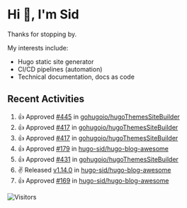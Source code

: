 # Hi 👋, I'm Sid

Thanks for stopping by. 

My interests include:
- Hugo static site generator
- CI/CD pipelines (automation)
- Technical documentation, docs as code


## Recent Activities

<!--RECENT_ACTIVITY:start-->
1. 👍 Approved [#445](https://github.com/gohugoio/hugoThemesSiteBuilder/pull/445#pullrequestreview-1999507832) in [gohugoio/hugoThemesSiteBuilder](https://github.com/gohugoio/hugoThemesSiteBuilder)<br>
2. 👍 Approved [#417](https://github.com/gohugoio/hugoThemesSiteBuilder/pull/417#pullrequestreview-1954126079) in [gohugoio/hugoThemesSiteBuilder](https://github.com/gohugoio/hugoThemesSiteBuilder)<br>
3. 👍 Approved [#417](https://github.com/gohugoio/hugoThemesSiteBuilder/pull/417#pullrequestreview-1954126079) in [gohugoio/hugoThemesSiteBuilder](https://github.com/gohugoio/hugoThemesSiteBuilder)<br>
4. 👍 Approved [#179](https://github.com/hugo-sid/hugo-blog-awesome/pull/179#pullrequestreview-1952634563) in [hugo-sid/hugo-blog-awesome](https://github.com/hugo-sid/hugo-blog-awesome)<br>
5. 👍 Approved [#431](https://github.com/gohugoio/hugoThemesSiteBuilder/pull/431#pullrequestreview-1951453626) in [gohugoio/hugoThemesSiteBuilder](https://github.com/gohugoio/hugoThemesSiteBuilder)<br>
6. ✌️ Released [v1.14.0](https://github.com/hugo-sid/hugo-blog-awesome/releases/tag/v1.14.0) in [hugo-sid/hugo-blog-awesome](https://github.com/hugo-sid/hugo-blog-awesome)<br>
7. 👍 Approved [#169](https://github.com/hugo-sid/hugo-blog-awesome/pull/169#pullrequestreview-1926392679) in [hugo-sid/hugo-blog-awesome](https://github.com/hugo-sid/hugo-blog-awesome)<br>
<!--RECENT_ACTIVITY:end-->

![Visitors](https://api.visitorbadge.io/api/visitors?path=https%3A%2F%2Fgithub.com%2Fhugo-sid%2Fhugo-sid&countColor=%2337d67a&style=flat&labelStyle=upper)
